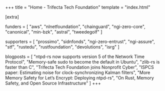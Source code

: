 +++
title = "Home - Trifecta Tech Foundation"
template = "index.html"

[extra]

funders = [
    "aws",
    "nlnetfoundation",
    "chainguard",
    "ngi-zero-core",
    "canonical",
    "min-bzk",
    "astral",
    "tweedegolf"
]

supporters = [
    "prossimo",
    "sidnfonds",
    "ngi-zero-entrust",
    "ngi-assure",
    "stf",
    "rustedu",
    "rustfoundation",
    "devolutions",
    "isrg"
]

blogposts = [
    "ntpd-rs now supports version 5 of the Network Time Protocol",
    "Memory-safe sudo to become the default in Ubuntu",
    "zlib-rs is faster than C",
    "Trifecta Tech Foundation joins Nonprofit Cyber",
    "ISPCS paper: Estimating noise for clock-synchronizing Kalman filters",
    "More Memory Safety for Let’s Encrypt: Deploying ntpd-rs",
    "On Rust, Memory Safety, and Open Source Infrastructure"
]
+++